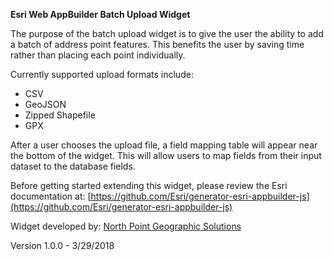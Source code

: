 **Esri Web AppBuilder Batch Upload Widget**

The purpose of the batch upload widget is to give the user the ability to add a batch of address point features. This benefits the user by saving time rather than placing each point individually.

Currently supported upload formats include:
* CSV
* GeoJSON
* Zipped Shapefile
* GPX

After a user chooses the upload file, a field mapping table will appear near the bottom of the widget.  This will allow users to map fields from their input dataset to the database fields.

Before getting started extending this widget, please review the Esri documentation at: [https://github.com/Esri/generator-esri-appbuilder-js](https://github.com/Esri/generator-esri-appbuilder-js)

Widget developed by: [North Point Geographic Solutions](http://www.northpointgis.com/)

Version 1.0.0 - 3/29/2018
